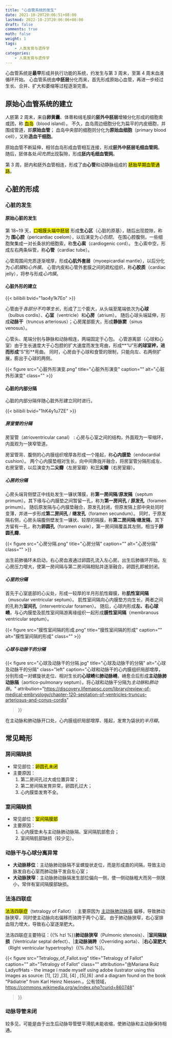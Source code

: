```yaml
---
title: "心血管系统的发生"
date: 2021-10-20T20:06:51+08:00
lastmod: 2022-10-23T20:06:06+08:00
draft: false
comments: true
math: false
weight: 1
tags:
    - 人类发育与遗传学
categories:
    - 人类发育与遗传学
---
```


心血管系统是**最早**形成并执行功能的系统，约发生与第 3 周末，至第 4 周末血液循环开始。
心血管系统由**中胚层**分化而来，首先形成原始心血管，再进一步经过生长、合并、扩大和萎缩等过程逐渐完善。

<!--more-->

## 原始心血管系统的建立

人胚第 2 周末，来自**卵黄囊**、体蒂和绒毛膜的**胚外中胚层**增殖分化形成的细胞索或团，称 <mark>血岛</mark>（blood island）。
不久，血岛周边细胞分化为扁平的内皮细胞，并围成管道，即**原始血管**；
血岛中央部的细胞则分化为**原始血细胞**（primary blood cell），又称**造血干细胞**。

原始血管不断延伸，相邻血岛形成血管相互连接，形成**胚外中胚层毛细血管网**。
随后，胚体各处*间充质*出现裂隙，形成**胚内毛细血管网**。

第 3 周，胚内和胚外血管相连，形成了由**心管**和动静脉组成的 <mark>胚胎早期血管通路</mark>。

## 心脏的形成

### 心脏的发生

#### 原始心脏的发生

第 18\~19 天，<mark>口咽膜头端中胚层</mark> 形成**生心区**（心脏的原基），随后出现腔隙，称为
**围心腔**（pericardiac coelom），以后演变为*心包腔*。
在围心腔腹侧，一些细胞聚集成一对长条状的细胞索，称**生心索**（cardiogenic cord）。
生心索中空，形成左右两条纵管，称**心管**（cardiac tube）。

心管周围间充质逐渐增厚，形成**心肌外套层**（myoepicardial mantle），以后分化为*心肌膜*和*心外膜*。
心管内皮和心管外套膜之间的疏松组织，称**心胶质**（cardiac jelly），将参与形成*心内膜*。

#### 心脏外形的建立

{{< bilibili bvid="1ao4y1k7Eo" >}}

心管由于*各部分不均等生长*，形成了三个膨大，从头端至尾端依次为**心球**（bulbus cordis）、**心室**（ventricle）和**心房**（atrium）。
随后心球头端延伸，形成**动脉干**（truncus arteriosus）；心房尾部膨大，形成**静脉窦**（sinus venosus）。

心管头、尾端分别与静脉和动脉相连，两端固定于心包。
心管游离部（心球和心室）由于生长速度大于心包腔的扩大速度而发生弯曲，形成**“U”形**的球室袢，进而形成**“S”形**弯曲。
同时，心房由于心球和食管的限制，只能向左、右两侧扩展，膨出于心球的两侧。

{{< figure src="心脏外形演变.png" title="心脏外形演变" caption="" alt="心脏外形演变" class="" >}}

#### 心脏的内部分隔

心脏的内部分隔伴随心脏外形建立同时进行。

{{< bilibili bvid="1hK4y1u7ZE" >}}

##### 房室管的分隔

房室管（atrioventricular canal）
: 心房与心室之间的结构，外面观为一窄缩环，内面观为一狭窄管道。

房室管背、腹侧的心内膜组织增厚各形成一个隆起，称**心内膜垫**（endocardial cushion）。
两个心内膜垫相对生长，向中间靠拢并融合，将房室管分隔形成左、右房室管，以后演变为**二尖瓣**（左房室瓣）和**三尖瓣**（右房室瓣）。

##### 心房的分隔

心房头端背侧壁正中线处发生一镰状薄膜，称**第一房间隔**/**原发隔**（septum primum）。其下缘与心内膜垫之间暂留一孔，称为**第一房间孔** / **原发孔**（foramen primum）。
随后原发隔与心内膜垫融合，原发孔封闭，但原发隔上部中央处同时变薄，并进一步形成**第二房间孔** / **继发孔**（foramen secundum）。
同时，于原发隔右侧，心房头端腹侧壁发生一镰状、较厚的隔膜，称**第二房间隔**/**继发隔**，其下方留有一孔，称为**卵圆孔**（foramen ovale），第一房间隔覆盖其左侧，相当于**卵圆孔瓣**。

{{< figure src="心房分隔.png" title="心房分隔" caption="" alt="心房分隔" class="" >}}

出生前肺循环未启动，右心房血液通过卵圆孔流入左心房。出生后肺循环开始，左心房压力增大，使第一房间隔与第二房间隔相贴并逐渐融合，卵圆孔即被封闭。

##### 心室的分隔

首先于心室底部的心尖处，形成一较厚的半月形肌性瓣膜，称**肌性室间隔**（muscular ventricular septum）。
肌性室间隔向心内膜垫方向生长，两者之间的孔称为**室间孔**（interventricular foramen）。
随后，心球内形成**左、右心球嵴**，与心内膜垫及肌性室间隔游离缘组织一起形成**膜性室间隔**（membranous ventricular septum）。

{{< figure src="膜性室间隔的形成.png" title="膜性室间隔的形成" caption="" alt="膜性室间隔的形成" class="" >}}

##### 心球与动脉干的分隔

{{< figure src="心球及动脉干的分隔.jpg" title="心球及动脉干的分隔" alt="心球及动脉干的分隔" class="left"
    caption="心球和动脉干的心内膜组织局部增厚，分别形成一对螺旋状走位、相对生长的**心球嵴**和**肺动脉嵴**。嵴愈合后形成**主动脉肺动脉隔**（aortico-pulmonary septum）。将心球和动脉干分隔为*主动脉*和*肺动脉*。"
    attribution="https://discovery.lifemapsc.com/library/review-of-medical-embryology/chapter-120-septation-of-ventricles-truncus-arteriosus-and-conus-cordis"
>}}

在主动脉和肺动脉开口处，心内膜组织局部增厚、隆起，发育为袋状的*半月瓣*。

## 常见畸形

### 房间隔缺损

- 常见部位：<mark>卵圆孔未闭</mark>
- 主要原因：
    1. 第二房间孔过大或位置异常；
    2. 第二房间隔发育异常，卵圆孔过大；
    3. 心内膜垫发育不全。

### 室间隔缺损

- 常见部位：<mark>室间隔膜部</mark>
- 主要原因：
    1. 心内膜垫未与主动脉肺动脉隔、室间隔肌部愈合；
    2. 室间隔肌部缺损（较少见）。

### 动脉干与心球分离异常

- **大动脉移位**：主动脉肺动脉隔不呈螺旋状走位，而是形成直的间隔，导致主动脉发自右心室而肺动脉干发自左心室；
- **大动脉狭窄**：主动脉肺动脉隔发生部位偏向一侧，使一侧动脉粗大而另一侧狭小，常伴有室间隔膜部缺损。

### 法洛四联症

<mark>法洛四联症</mark>（tetralogy of Fallot）
: 主要原因为 [主动脉肺动脉隔](#心球与动脉干的分隔) 偏移，导致肺动脉狭窄，同时使主动脉向右偏移而骑跨于两个心室。
  由于肺动脉狭窄，右心室排血阻力增大，导致右心室逐渐肥大。

法洛四联症主要特征：{{% hzl %}}**肺动脉狭窄**（Pulmonic stenosis）、|**室间隔缺损**（Ventricular septal defect）、|**主动脉骑跨**（Overriding aorta）、|**右心室肥大**（Right ventricular hypertrophy）{{% /hzl %}}。

{{< figure src="Tetralogy_of_Fallot.svg" title="Tetralogy of Fallot" caption="" alt="Tetralogy of Fallot" class=""
    attribution="由Mariana Ruiz LadyofHats - the image i made myself using adobe ilustrator using this images as source: [1], [2] ,[3], [4] , [5],[6] .and a diagram found on the book &quot;Pädiatrie&quot; from Karl Heinz Niessen.，公有领域，https://commons.wikimedia.org/w/index.php?curid=860748"
>}}

### 动脉导管未闭

较多见，可能是由于出生后动脉导管壁平滑肌未能收缩，使肺动脉和主动脉保持相通。
